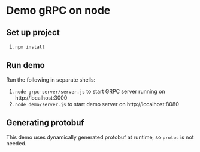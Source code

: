 # Demo gRPC on node

## Set up project

1. `npm install`

## Run demo

Run the following in separate shells:

1. `node grpc-server/server.js` to start GRPC server running on http://localhost:3000
2. `node demo/server.js` to start demo server on http://localhost:8080

## Generating protobuf

This demo uses dynamically generated protobuf at runtime, so `protoc` is not needed.
